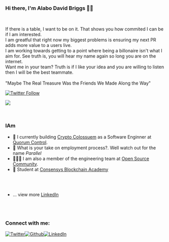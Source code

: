 ### Hi there, I'm Alabo David Briggs 👋🏼

<br/>

If there is a table, I want to be on it. That shows you how commited I can be if I am interested.<br/>
I am greatful that right now my biggest problems is ensuring my next PR adds more value to a users live.
<br/>
I am working towards getting to a point where being a billonaire isn't what I aim for. See truth is, you will hear my name again so long you are on the internet.
<br/>
Want me in your team?
Truth is if I like your idea and you are willing to listen then I will be the best teammate. 
<br/>
<br/>
"Maybe The Real Treasure Was the Friends We Made Along the Way"

[![Twitter Follow](https://img.shields.io/twitter/follow/alabobriggs_?color=1DA1F2&logo=twitter&style=for-the-badge)](https://twitter.com/intent/follow?original_referer=https%3A%2F%2Fgithub.com%2Falabobriggs&screen_name=alabobriggs_)

![](https://komarev.com/ghpvc/?username=alabobriggs)

<br/>

### IAm

- 🔭 I currently building [Crypto Colossuem](https://www.cryptocolosseum.com/) as a Software Enginner at [Quorum Control](https://github.com/quorumcontrol).
- 🏢 What is your take on employment process?. Well watch out for the name *Parallel*
- 👷🏾‍♀️ I am also a member of the engineering team at [Open Source Community](https://twitter.com/oscafrica?lang=en).
- 📝 Student at [Consensys Blockchain Academy](https://consensys.net/academy/)
<br/>
<br/>

- ... view more [LinkedIn](https://www.linkedin.com/in/alabo-briggs-31744a161/)

<br/>
<br/>

### Connect with me:


<a href="https://twitter.com/alabobriggs_" target="_blank"><img alt="Twitter" src="https://img.shields.io/badge/-Twitter-1DA1F2?logo=twitter&logoColor=white&style=flat-square" /></a><a href="https://github.com/alabobriggs" target="_blank"><img alt="Github" src="https://img.shields.io/badge/-GitHub-181717?&style=flat-square&logo=github&logoColor=white" /><a href="https://www.linkedin.com/in/alabo-briggs-31744a161/" target="_blank"><img alt="LinkedIn" src="https://img.shields.io/badge/-LinkedIn-0A66C2?&style=flat-square&logo=linkedin&logoColor=white" />
</a>

<br/>
<br/>
